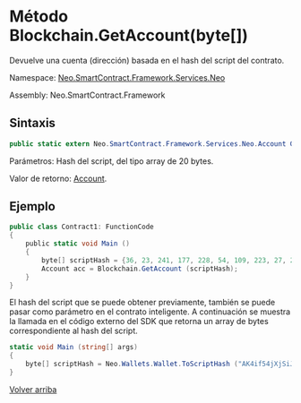 # Método Blockchain.GetAccount(byte[])

Devuelve una cuenta (dirección) basada en el hash del script del contrato.

Namespace: [Neo.SmartContract.Framework.Services.Neo](../../neo.md)

Assembly: Neo.SmartContract.Framework

## Sintaxis

```c#
public static extern Neo.SmartContract.Framework.Services.Neo.Account GetAccount (byte[] script_hash)
```

Parámetros: Hash del script, del tipo array de 20 bytes.

Valor de retorno: [Account](../Account.md).

## Ejemplo

```c#
public class Contract1: FunctionCode
{
    public static void Main ()
    {
        byte[] scriptHash = {36, 23, 241, 177, 228, 54, 109, 223, 27, 237, 139, 54, 207, 38, 132, 101, 172, 3, 10, 73};
        Account acc = Blockchain.GetAccount (scriptHash);
    }
}
```

El hash del script que se puede obtener previamente, también se puede pasar como parámetro en el contrato inteligente. A continuación se muestra la llamada en el código externo del SDK que retorna un array de bytes correspondiente al hash del script.

```c#
static void Main (string[] args)
{
    byte[] scriptHash = Neo.Wallets.Wallet.ToScriptHash ("AK4if54jXjSiJBs6jkfZjxAastauJtjjse"). ToArray ();
}
```



[Volver arriba](../Blockchain.md)
